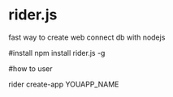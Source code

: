 # rider.js
fast way to create web connect db with nodejs 


#install
npm install rider.js -g


#how to user

rider create-app YOUAPP_NAME



